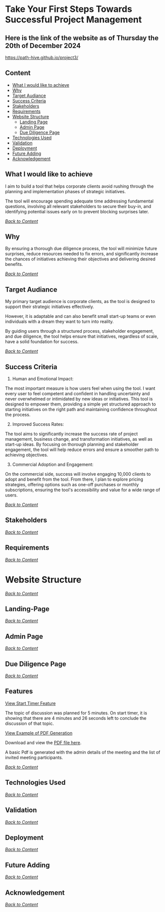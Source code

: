 # Take Your First Steps Towards Successful Project Management
## Here is the link of the website as of Thursday the 20th of December 2024
https://path-hive.github.io/project3/

## Content
* [What I would like to achieve](#what-i-would-like-to-achieve)
* [Why](#why)
* [Target Audiance](#target-audiance)
* [Success Criteria](#success-criteria)
* [Stakeholders](#stakeholders)
* [Requirements](#Requirements)
* [Website Structure](#website-structure)
  * [Landing Page](#landing-page)
  * [Admin Page](#admin-page)
  * [Due Diligence Page](#due-diligence-Page)
* [Technologies Used](#technologies-used)
* [Validation](#validation)
* [Deployment](#deployment)
* [Future Adding](#future-adding)
* [Acknowledgement](#acknowledgement)


## What I would like to achieve
I aim to build a tool that helps corporate clients avoid rushing through the planning and implementation phases of strategic initiatives. 

The tool will encourage spending adequate time addressing fundamental questions, involving all relevant stakeholders to secure their buy-in, and identifying potential issues early on to prevent blocking surprises later. 



*<span style="color: blue;">[Back to Content](#content)</span>*
## Why

By ensuring a thorough due diligence process, the tool will minimize future surprises, reduce resources needed to fix errors, and significantly increase the chances of initiatives achieving their objectives and delivering desired benefits.

*<span style="color: blue;">[Back to Content](#content)</span>*
## Target Audiance

My primary target audience is corporate clients, as the tool is designed to support their strategic initiatives effectively.

However, it is adaptable and can also benefit small start-up teams or even individuals with a dream they want to turn into reality. 

By guiding users through a structured process, stakeholder engagement, and due diligence, the tool helps ensure that initiatives, regardless of scale, have a solid foundation for success.

*<span style="color: blue;">[Back to Content](#content)</span>*
## Success Criteria

1. Human and Emotional Impact:

The most important measure is how users feel when using the tool. I want every user to feel competent and confident in handling uncertainty and never overwhelmed or intimidated by new ideas or initiatives. This tool is designed to empower them, providing a simple yet structured approach to starting initiatives on the right path and maintaining confidence throughout the process.

2. Improved Success Rates:

The tool aims to significantly increase the success rate of project management, business change, and transformation initiatives, as well as start-up ideas. By focusing on thorough planning and stakeholder engagement, the tool will help reduce errors and ensure a smoother path to achieving objectives.

3.  Commercial Adoption and Engagement:

On the commercial side, success will involve engaging 10,000 clients to adopt and benefit from the tool. From there, I plan to explore pricing strategies, offering options such as one-off purchases or monthly subscriptions, ensuring the tool's accessibility and value for a wide range of users.

*<span style="color: blue;">[Back to Content](#content)</span>*
## Stakeholders
*<span style="color: blue;">[Back to Content](#content)</span>*
## Requirements
*<span style="color: blue;">[Back to Content](#content)</span>*
# Website Structure
*<span style="color: blue;">[Back to Content](#content)</span>*
## Landing-Page
*<span style="color: blue;">[Back to Content](#content)</span>*
## Admin Page
*<span style="color: blue;">[Back to Content](#content)</span>*
## Due Diligence Page
*<span style="color: blue;">[Back to Content](#content)</span>*
## Features

[View Start Timer Feature](./assets/images/TimerForEachItemofDiscussion.png)

The topic of discussion was planned for 5 minutes. On start timer, it is showing that there are 4 minutes and 26 seconds left to conclude the discussion of that topic. 

[View Example of PDF Generation](./assets/Documents/MeetingDetails.pdf)

Download and view the [PDF file here](./assets/Documents/MeetingDetails.pdf).




A basic Pdf is generated with the admin details of the meeting and the list of invited meeting participants.

*<span style="color: blue;">[Back to Content](#content)</span>*
## Technologies Used
*<span style="color: blue;">[Back to Content](#content)</span>*
## Validation
*<span style="color: blue;">[Back to Content](#content)</span>*
## Deployment
*<span style="color: blue;">[Back to Content](#content)</span>*
## Future Adding
*<span style="color: blue;">[Back to Content](#content)</span>*
## Acknowledgement
*<span style="color: blue;">[Back to Content](#content)</span>*